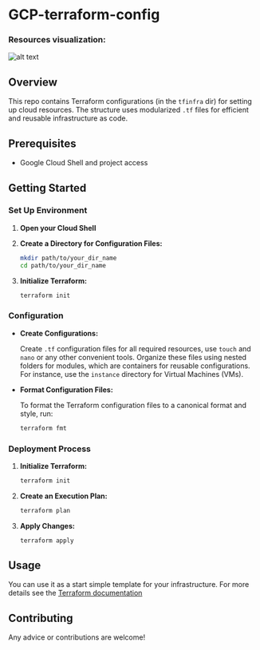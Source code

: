 # GCP-terraform-config


### Resources visualization: 

![alt text](https://cdn.qwiklabs.com/tQ3NS2xpirSs1UXVcklIYVQM7WkUc%2F8iC7ryGFPSfRs%3D)

## Overview
This repo contains Terraform configurations (in the `tfinfra` dir) for setting up cloud resources. The structure uses modularized `.tf` files for efficient and reusable infrastructure as code.

## Prerequisites
- Google Cloud Shell and project access

## Getting Started

### Set Up Environment

1. **Open your Cloud Shell**

2. **Create a Directory for Configuration Files:**
   ```bash
   mkdir path/to/your_dir_name
   cd path/to/your_dir_name
   ```

3. **Initialize Terraform:**
   ```bash
   terraform init
   ```

### Configuration

- **Create Configurations:**

  Create `.tf` configuration files for all required resources, use `touch` and `nano` or 
  any other convenient tools. Organize these files using nested folders for modules, which are containers for reusable configurations. For instance, use the `instance` directory for Virtual Machines (VMs).

- **Format Configuration Files:**

  To format the Terraform configuration files to a canonical format and style, run:
   ```bash
   terraform fmt
   ```

### Deployment Process

1. **Initialize Terraform:**
   ```bash
   terraform init
   ```

2. **Create an Execution Plan:**
   ```bash
   terraform plan
   ```

3. **Apply Changes:**
   ```bash
   terraform apply
   ```

## Usage
You can use it as a start simple template for your infrastructure. For more 
details see the [Terraform documentation ](https://developer.hashicorp.com/terraform/tutorials/gcp-get-started/google-cloud-platform-build)

## Contributing
Any advice or contributions are welcome!
